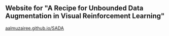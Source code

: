 ## Website for "A Recipe for Unbounded Data Augmentation in Visual Reinforcement Learning"

[aalmuzairee.github.io/SADA](https://aalmuzairee.github.io/SADA)
